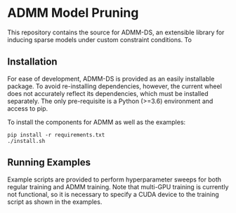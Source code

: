 # ADMM Model Pruning

This repository contains the source for ADMM-DS, an extensible library for inducing sparse models under custom constraint conditions. To 

## Installation

For ease of development, ADMM-DS is provided as an easily installable package. To avoid re-installing dependencies, however, the current wheel does not accurately reflect its dependencies, which must be installed separately. The only pre-requisite is a Python (>=3.6) environment and access to pip.

To install the components for ADMM as well as the examples:
```
pip install -r requirements.txt
./install.sh
```

## Running Examples

Example scripts are provided to perform hyperparameter sweeps for both regular training and ADMM training. Note that multi-GPU training is currently not functional, so it is necessary to specify a CUDA device to the training script as shown in the examples. 